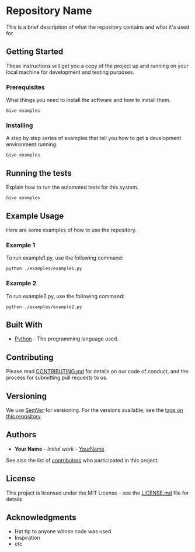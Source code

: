 # Repository Name

This is a brief description of what the repository contains and what it's used for.

## Getting Started

These instructions will get you a copy of the project up and running on your local machine for development and testing purposes.

### Prerequisites

What things you need to install the software and how to install them.

```
Give examples
```

### Installing

A step by step series of examples that tell you how to get a development environment running.

```
Give examples
```

## Running the tests

Explain how to run the automated tests for this system.

```
Give examples
```

## Example Usage

Here are some examples of how to use the repository.

### Example 1

To run example1.py, use the following command:

```
python ./examples/example1.py
```

### Example 2

To run example2.py, use the following command:

```
python ./examples/example2.py
```

## Built With

* [Python](https://www.python.org/) - The programming language used.

## Contributing

Please read [CONTRIBUTING.md](https://gist.github.com/PurpleBooth/b24679402957c63ec426) for details on our code of conduct, and the process for submitting pull requests to us.

## Versioning

We use [SemVer](http://semver.org/) for versioning. For the versions available, see the [tags on this repository](https://github.com/your/repo/tags). 

## Authors

* **Your Name** - *Initial work* - [YourName](https://github.com/yourname)

See also the list of [contributors](https://github.com/your/repo/contributors) who participated in this project.

## License

This project is licensed under the MIT License - see the [LICENSE.md](LICENSE.md) file for details

## Acknowledgments

* Hat tip to anyone whose code was used
* Inspiration
* etc